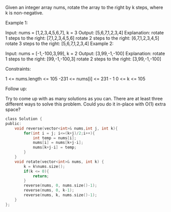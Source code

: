 Given an integer array nums, rotate the array to the right by k steps, where k is non-negative. 

Example 1:

Input: nums = [1,2,3,4,5,6,7], k = 3
Output: [5,6,7,1,2,3,4]
Explanation:
rotate 1 steps to the right: [7,1,2,3,4,5,6]
rotate 2 steps to the right: [6,7,1,2,3,4,5]
rotate 3 steps to the right: [5,6,7,1,2,3,4]
Example 2:

Input: nums = [-1,-100,3,99], k = 2
Output: [3,99,-1,-100]
Explanation:
rotate 1 steps to the right: [99,-1,-100,3]
rotate 2 steps to the right: [3,99,-1,-100]

Constraints:

1 <= nums.length <= 105
-231 <= nums[i] <= 231 - 1
0 <= k <= 105

Follow up:

Try to come up with as many solutions as you can. There are at least three different ways to solve this problem.
Could you do it in-place with O(1) extra space?

```c
class Solution {
public:
    void reverse(vector<int>& nums,int j, int k){
        for(int i = j; i<=(k+j)/2;i++){
            int temp = nums[i];
            nums[i] = nums[k+j-i];
            nums[k+j-i] = temp;
        }
    }
    void rotate(vector<int>& nums, int k) {
        k = k%nums.size();
        if(k <= 0){
            return;
        }
        reverse(nums, 0, nums.size()-1);
        reverse(nums, 0, k-1);
        reverse(nums, k, nums.size()-1);
    }
};
```
